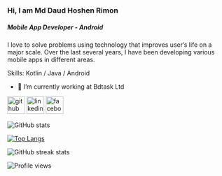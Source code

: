 ### Hi, I am Md Daud Hoshen Rimon
##### Mobile App Developer - Android
I love to solve problems using technology that improves user’s life on a major scale. Over the last several years, I have been developing various mobile apps in different areas.

Skills: Kotlin / Java / Android

- 🔭 I’m currently working at Bdtask Ltd 

[<img src='https://cdn.jsdelivr.net/npm/simple-icons@3.0.1/icons/github.svg' alt='github' height='40'>](https://github.com/daudhrimon)  [<img src='https://cdn.jsdelivr.net/npm/simple-icons@3.0.1/icons/linkedin.svg' alt='linkedin' height='40'>](https://www.linkedin.com/in/daud-hoshen-rimon-a526191a0/)  [<img src='https://cdn.jsdelivr.net/npm/simple-icons@3.0.1/icons/facebook.svg' alt='facebook' height='40'>](https://www.facebook.com/daudhrimon) 

![GitHub stats](https://github-readme-stats.vercel.app/api?username=daudhrimon&show_icons=true&count_private=true) 

[![Top Langs](https://github-readme-stats.vercel.app/api/top-langs/?username=daudhrimon)](https://github.com/anuraghazra/github-readme-stats)

![GitHub streak stats](https://github-readme-streak-stats.herokuapp.com/?user=daudhrimon)  

![Profile views](https://gpvc.arturio.dev/daudhrimon)
